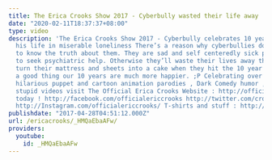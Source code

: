 ```yaml
---
title: The Erica Crooks Show 2017 - Cyberbully wasted their life away
date: "2020-02-11T18:37:37+08:00"
type: video
description: 'The Erica Crooks Show 2017 - Cyberbully celebrates 10 years of wasting
  his life in miserable loneliness There’s a reason why cyberbullies don’t want you
  to know the truth about them. They are sad and self centeredly sick people who need
  to seek psychiatric help. Otherwise they’ll waste their lives away then eventually
  turn their mattress and sheets into a cake when they hit the 10 year mark. It’s
  a good thing our 10 years are much more happier. ;P Celebrating over 10 years of
  hilarious puppet and cartoon animation parodies , Dark Comedy humor , satires and
  stupid videos visit The Official Erica Crooks Website : http://officialericcrooks.com
  today ! http://facebook.com/officialericcrooks http://twitter.com/crooks_erica http://youtube.com/user/officialericcrooks
  http://Instagram.com/officialericcrooks/ T-shirts and stuff : http://www.zazzle.com/officialericcrooks'
publishdate: "2017-04-28T04:51:12.000Z"
url: /ericacrooks/_HMQaEbaAFw/
providers:
  youtube:
    id: _HMQaEbaAFw
---
```

